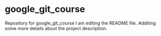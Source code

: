 # google_git_course
Repository for google_git_course
I am editing the README file. Additing some more details about the project description.
